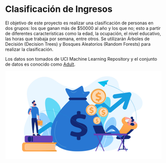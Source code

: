 # Clasificación de Ingresos
El objetivo de este proyecto es realizar una clasificación de personas en dos grupos: los que ganan más de $50000 al año y los que no; esto a partir de diferentes características como la edad, la ocupación, el nivel educativo, las horas que trabaja por semana, entre otros. Se utilizarán Árboles de Decisión (Decision Trees) y Bosques Aleatorios (Random Forests) para realizar la clasificación.

Los datos son tomados de UCI Machine Learning Repository y el conjunto de datos es conocido como [Adult](https://archive.ics.uci.edu/ml/machine-learning-databases/adult/).

![](portada.jpg)
